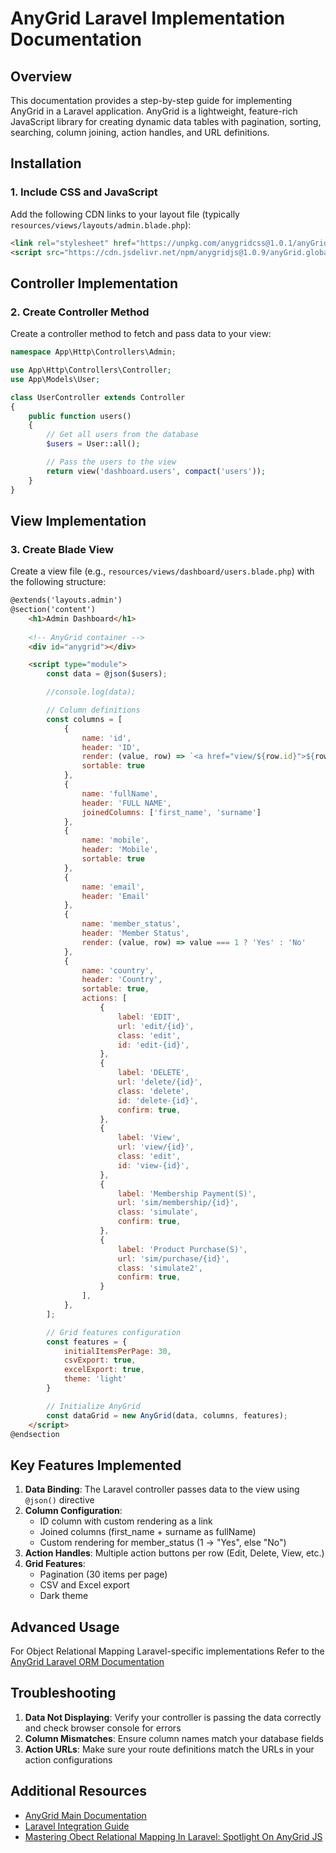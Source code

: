 #  AnyGrid Laravel Implementation Documentation

## Overview

This documentation provides a step-by-step guide for implementing AnyGrid in a Laravel application. AnyGrid is a lightweight, feature-rich JavaScript library for creating dynamic data tables with pagination, sorting, searching, column joining, action handles, and URL definitions.

## Installation

### 1. Include CSS and JavaScript

Add the following CDN links to your layout file (typically `resources/views/layouts/admin.blade.php`):

```html
<link rel="stylesheet" href="https://unpkg.com/anygridcss@1.0.1/anyGrid.css" anygrid-style>
<script src="https://cdn.jsdelivr.net/npm/anygridjs@1.0.9/anyGrid.global.min.js"></script>
```

## Controller Implementation

### 2. Create Controller Method

Create a controller method to fetch and pass data to your view:

```php
namespace App\Http\Controllers\Admin;

use App\Http\Controllers\Controller;
use App\Models\User;

class UserController extends Controller
{
    public function users()
    {
        // Get all users from the database
        $users = User::all();

        // Pass the users to the view
        return view('dashboard.users', compact('users'));
    }
}
```

## View Implementation

### 3. Create Blade View

Create a view file (e.g., `resources/views/dashboard/users.blade.php`) with the following structure:

```html
@extends('layouts.admin')
@section('content')
    <h1>Admin Dashboard</h1>
    
    <!-- AnyGrid container -->
    <div id="anygrid"></div>

    <script type="module">
        const data = @json($users);

        //console.log(data);

        // Column definitions
        const columns = [
            { 
                name: 'id', 
                header: 'ID', 
                render: (value, row) => `<a href="view/${row.id}">${row.id}</a>`, 
                sortable: true 
            },
            { 
                name: 'fullName', 
                header: 'FULL NAME', 
                joinedColumns: ['first_name', 'surname'] 
            },
            { 
                name: 'mobile', 
                header: 'Mobile', 
                sortable: true 
            },
            { 
                name: 'email', 
                header: 'Email' 
            },
            { 
                name: 'member_status', 
                header: 'Member Status', 
                render: (value, row) => value === 1 ? 'Yes' : 'No'
            },
            { 
                name: 'country', 
                header: 'Country', 
                sortable: true,
                actions: [
                    {
                        label: 'EDIT',
                        url: 'edit/{id}',
                        class: 'edit',
                        id: 'edit-{id}',
                    },
                    {
                        label: 'DELETE',
                        url: 'delete/{id}',
                        class: 'delete',
                        id: 'delete-{id}',
                        confirm: true,
                    }, 
                    {
                        label: 'View',
                        url: 'view/{id}',
                        class: 'edit',
                        id: 'view-{id}',
                    }, 
                    {
                        label: 'Membership Payment(S)',
                        url: 'sim/membership/{id}',
                        class: 'simulate',
                        confirm: true,
                    },
                    {
                        label: 'Product Purchase(S)',
                        url: 'sim/purchase/{id}',
                        class: 'simulate2',
                        confirm: true,
                    }
                ], 
            },
        ];

        // Grid features configuration
        const features = {
            initialItemsPerPage: 30,
            csvExport: true,
            excelExport: true,
            theme: 'light'
        }

        // Initialize AnyGrid
        const dataGrid = new AnyGrid(data, columns, features);
    </script>
@endsection
```

## Key Features Implemented

1. **Data Binding**: The Laravel controller passes data to the view using `@json()` directive
2. **Column Configuration**:
   - ID column with custom rendering as a link
   - Joined columns (first_name + surname as fullName)
   - Custom rendering for member_status (1 → "Yes", else "No")
3. **Action Handles**: Multiple action buttons per row (Edit, Delete, View, etc.)
4. **Grid Features**:
   - Pagination (30 items per page)
   - CSV and Excel export
   - Dark theme

## Advanced Usage

For Object Relational Mapping Laravel-specific implementations Refer to the [AnyGrid Laravel ORM Documentation](https://github.com/Gugulethu-Nyoni/anygrid/blob/main/docs/Laravel-guide.md)

## Troubleshooting

1. **Data Not Displaying**: Verify your controller is passing the data correctly and check browser console for errors
2. **Column Mismatches**: Ensure column names match your database fields
3. **Action URLs**: Make sure your route definitions match the URLs in your action configurations

## Additional Resources

- [AnyGrid Main Documentation](https://github.com/Gugulethu-Nyoni/anygrid)
- [Laravel Integration Guide](https://github.com/Gugulethu-Nyoni/anygrid/blob/main/docs/Laravel-guide.md)
- [Mastering Obect Relational Mapping In Laravel: Spotlight On AnyGrid JS](https://dev.to/gugulethu_nyoni/mastering-obect-relational-mapping-in-laravel-a-spotlight-on-anygrid-js-3ckf)